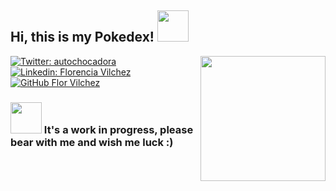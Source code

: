 <h2> Hi, this is my Pokedex! <img src="https://media.giphy.com/media/kuWN0iF9BLQKk/giphy.gif" width="50"></h2>
<img align='right' src="https://media.giphy.com/media/KEZ8ZiKekb084Ng1E2/giphy.gif" width="200">

[![Twitter: autochocadora](https://img.shields.io/twitter/follow/autochocadora?style=social)](https://twitter.com/autochocadora)
[![Linkedin: Florencia Vilchez](https://img.shields.io/badge/-FlorenciaVilchez-blue?style=flat-square&logo=Linkedin&logoColor=white&link=https://www.linkedin.com/in/florencia-vilchez/)](https://www.linkedin.com/in/florencia-vilchez/)
[![GitHub Flor Vilchez](https://img.shields.io/github/followers/thaiane?label=follow&style=social)](https://github.com/fmuriel)

### <img src="https://media.giphy.com/media/Q8PQ1KuarrYucCMVTJ/giphy.gif" width="50"> It's a work in progress, please bear with me and wish me luck :)
